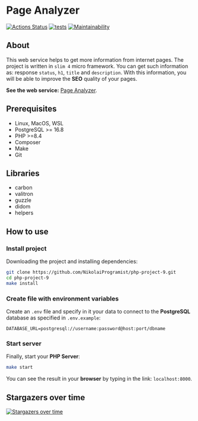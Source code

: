 # Page Analyzer

[![Actions Status](https://github.com/NikolaiProgramist/php-project-9/actions/workflows/hexlet-check.yml/badge.svg)](https://github.com/NikolaiProgramist/php-project-9/actions) [![tests](https://github.com/NikolaiProgramist/php-project-9/actions/workflows/tests-check.yml/badge.svg)](https://github.com/NikolaiProgramist/php-project-9/actions/workflows/tests-check.yml) [![Maintainability](https://qlty.sh/badges/279dd9ca-14ec-40cb-bb83-012fdfb92d0d/maintainability.svg)](https://qlty.sh/gh/NikolaiProgramist/projects/php-project-9)

## About

This web service helps to get more information from internet pages.
The project is written in `slim 4` micro framework.
You can get such information as: response `status`, `h1`, `title` and `description`.
With this information, you will be able to improve the **SEO** quality of your pages.

**See the web service:** [Page Analyzer](https://page-analyzer-0wj3.onrender.com).

## Prerequisites

+ Linux, MacOS, WSL
+ PostgreSQL >= 16.8
+ PHP >=8.4
+ Composer
+ Make
+ Git

## Libraries

+ carbon
+ valitron
+ guzzle
+ didom
+ helpers

## How to use

### Install project

Downloading the project and installing dependencies:

```bash
git clone https://github.com/NikolaiProgramist/php-project-9.git
cd php-project-9
make install
```

### Create file with environment variables

Create an `.env` file and specify in it your data
to connect to the **PostgreSQL** database as specified in `.env.example`:

```dotenv
DATABASE_URL=postgresql://username:password@host:port/dbname
```

### Start server

Finally, start your **PHP Server**:

```bash
make start
```

You can see the result in your **browser**
by typing in the link: `localhost:8000`.

## Stargazers over time

[![Stargazers over time](https://starchart.cc/NikolaiProgramist/php-project-9.svg?variant=adaptive)](https://starchart.cc/NikolaiProgramist/php-project-9)
